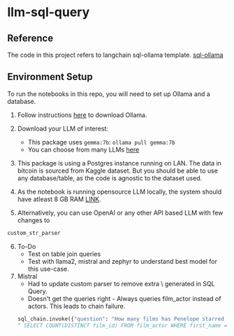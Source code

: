 # llm-sql-query

## Reference
The code in this project refers to langchain sql-ollama template.
[sql-ollama](https://github.com/langchain-ai/langchain/tree/master/templates/sql-ollama)
   

## Environment Setup

To run the notebooks in this repo, you will need to set up Ollama and a database.

1. Follow instructions [here](https://ollama.com/download) to download Ollama.

2. Download your LLM of interest:

    * This package uses `gemma:7b`: `ollama pull gemma:7b`
    * You can choose from many LLMs [here](https://ollama.ai/library)

3. This package is using a  Postgres instance running on LAN. The data in bitcoin is sourced from Kaggle dataset. But you should be able to use any database/table, as the code is agnostic to the dataset used.
4. As the notebook is running opensource LLM locally, the system should have atleast 8 GB RAM [LINK](https://ollama.com/library/orca-mini#:~:text=the%20sky%20blue%3F%22%0A%20%20%20%7D%27-,Memory%20requirements,-7b%20models%20generally). 
5. Alternatively, you can use OpenAI or any other API based LLM with few changes to 
```python
custom_str_parser
```
6. To-Do
    - Test on table join queries 
    - Test with llama2, mistral and zephyr to understand best model for this use-case.
7. Mistral
    - Had to update custom parser to remove extra \\ generated in SQL Query.
    - Doesn't get the queries right - Always queries film_actor instead of actors. This leads to chain failure.
    ```python
    sql_chain.invoke({"question": "How many films has Penelope starred in?"})
    " SELECT COUNT(DISTINCT film_id) FROM film_actor WHERE first_name = 'Penelope' AND last_name = (SELECT last_name FROM actor WHERE actor.actor_id = film_actor.actor_id);"

    ```